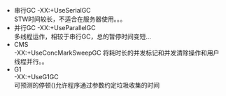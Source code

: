 - 串行GC
	-XX:+UseSerialGC	
	STW时间较长，不适合在服务器使用。。。
- 并行GC
	-XX:+UseParallelGC	
	多线程运作，相较于串行GC，总的暂停时间变短...
- CMS	
    -XX:+UseConcMarkSweepGC	
    将耗时长的并发标记和并发清除操作和用户线程并行。。
- G1	
    -XX:+UseG1GC	
    可预测的停顿()允许程序通过参数约定垃圾收集的时间  


